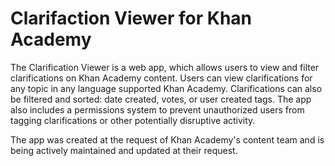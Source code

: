 # Clarifaction Viewer for Khan Academy

The Clarification Viewer is a web app, which allows users to view and filter clarifications on Khan Academy content. Users can view clarifications for any topic in any language supported Khan Academy. Clarifications can also be filtered and sorted: date created, votes, or user created tags. The app also includes a permissions system to prevent unauthorized users from tagging clarifications or other potentially disruptive activity.

The app was created at the request of Khan Academy's content team and is being actively maintained and updated at their request.